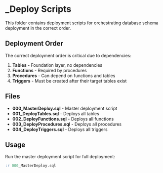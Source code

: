# _Deploy Scripts

This folder contains deployment scripts for orchestrating database schema deployment in the correct order.

## Deployment Order

The correct deployment order is critical due to dependencies:

1. **Tables** - Foundation layer, no dependencies
2. **Functions** - Required by procedures  
3. **Procedures** - Can depend on functions and tables
4. **Triggers** - Must be created after their target tables exist

## Files

- **000_MasterDeploy.sql** - Master deployment script
- **001_DeployTables.sql** - Deploys all tables
- **002_DeployFunctions.sql** - Deploys all functions
- **003_DeployProcedures.sql** - Deploys all procedures
- **004_DeployTriggers.sql** - Deploys all triggers

## Usage

Run the master deployment script for full deployment:
```sql
:r 000_MasterDeploy.sql
```
